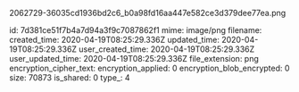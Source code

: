2062729-36035cd1936bd2c6_b0a98fd16aa447e582ce3d379dee77ea.png

id: 7d381ce51f7b4a7d94a3f9c7087862f1
mime: image/png
filename: 
created_time: 2020-04-19T08:25:29.336Z
updated_time: 2020-04-19T08:25:29.336Z
user_created_time: 2020-04-19T08:25:29.336Z
user_updated_time: 2020-04-19T08:25:29.336Z
file_extension: png
encryption_cipher_text: 
encryption_applied: 0
encryption_blob_encrypted: 0
size: 70873
is_shared: 0
type_: 4